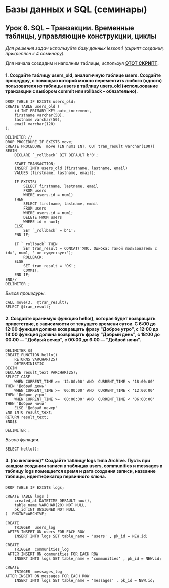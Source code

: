 # Базы данных и SQL (семинары)


## Урок 6. SQL – Транзакции. Временные таблицы, управляющие конструкции, циклы


*Для решения задач используйте базу данных lesson4 (скрипт создания, прикреплен к 4 семинару).*


Для начала создадим и наполним таблицы, используя [**ЭТОТ СКРИПТ**](https://github.com/dmitriySem/MYSQL.-Seminar_6/blob/main/lesson_4.sql).


#### 1. Создайте таблицу users_old, аналогичную таблице users. Создайте процедуру, с помощью которой можно переместить любого (одного) пользователя из таблицы users в таблицу users_old (использование транзакции с выбором commit или rollback – обязательно).

```
DROP TABLE IF EXISTS users_old;
CREATE TABLE users_old (
	id INT PRIMARY KEY auto_increment, 
    firstname varchar(50), 
    lastname varchar(50), 
    email varchar(120)
);

DELIMITER //
DROP PROCEDURE IF EXISTS move;
CREATE PROCEDURE  move (IN num1 INT, OUT tran_result varchar(100)) 
BEGIN
	DECLARE `_rollback` BIT DEFAULT b'0';
    
    START TRANSACTION;
	INSERT INTO users_old (firstname, lastname, email) 
    VALUES (firstname, lastname, email);
        
	IF EXISTS(
		SELECT firstname, lastname, email 
		FROM users 
		WHERE users.id = num1) 
	THEN
		SELECT firstname, lastname, email 
		FROM users 
		WHERE users.id = num1;
		DELETE FROM users 
		WHERE id = num1;
	ELSE
		SET `_rollback` = b'1';
	END IF;
   	
    IF `_rollback` THEN
		SET tran_result = CONCAT('УПС. Ошибка: такой пользователь с id=', num1, ' не существует');
		ROLLBACK;
	ELSE
		SET tran_result = 'OK';
		COMMIT;
	END IF;
END//
DELIMITER ;
```

*Вызов процедуры.*

```
CALL move(3,  @tran_result);
SELECT @tran_result;
```


#### 2. Создайте хранимую функцию hello(), которая будет возвращать приветствие, в зависимости от текущего времени суток. С 6:00 до 12:00 функция должна возвращать фразу "Доброе утро", с 12:00 до 18:00 функция должна возвращать фразу "Добрый день", с 18:00 до 00:00 — "Добрый вечер", с 00:00 до 6:00 — "Доброй ночи".

```
DELIMITER $$
CREATE FUNCTION hello() 
	RETURNS VARCHAR(25)
	DETERMINISTIC
BEGIN
DECLARE result_text VARCHAR(25);
SELECT CASE 
	WHEN CURRENT_TIME >= '12:00:00' AND  CURRENT_TIME < '18:00:00' THEN 'Добрый день'
	WHEN CURRENT_TIME >= '06:00:00' AND  CURRENT_TIME < '12:00:00' THEN 'Доброе утро'
	WHEN CURRENT_TIME >= '00:00:00' AND  CURRENT_TIME < '06:00:00' THEN 'Доброй ночи'
	ELSE 'Добрый вечер'
END INTO result_text;
RETURN result_text;
END$$

DELIMITER ;
```

*Вызов функции.*

```
SELECT hello();
```


#### 3. (по желанию)* Создайте таблицу logs типа Archive. Пусть при каждом создании записи в таблицах users, communities и messages в таблицу logs помещается время и дата создания записи, название таблицы, идентификатор первичного ключа.

```
DROP TABLE IF EXISTS logs;

CREATE TABLE logs (
    created_at DATETIME DEFAULT now(),
    table_name VARCHAR(20) NOT NULL,
    pk_id INT UNSIGNED NOT NULL
)  ENGINE=ARCHIVE;

CREATE 
    TRIGGER  users_log
 AFTER INSERT ON users FOR EACH ROW 
    INSERT INTO logs SET table_name = 'users' , pk_id = NEW.id;

CREATE 
    TRIGGER  communities_log
 AFTER INSERT ON communities FOR EACH ROW 
    INSERT INTO logs SET table_name = 'communities' , pk_id = NEW.id;

CREATE 
    TRIGGER  messages_log
AFTER INSERT ON messages FOR EACH ROW 
    INSERT INTO logs SET table_name = 'messages' , pk_id = NEW.id;

```
